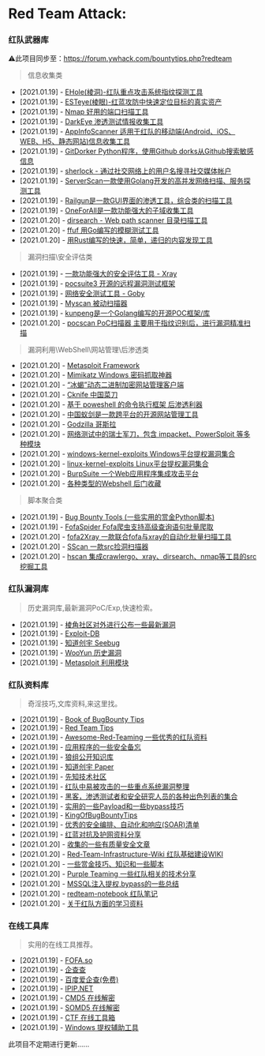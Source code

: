 # Red Team Attack:

### **红队武器库**

⚠️此项目同步至：https://forum.ywhack.com/bountytips.php?redteam

> 信息收集类

* [2021.01.19] - [EHole(棱洞)-红队重点攻击系统指纹探测工具](https://github.com/EdgeSecurityTeam/EHole)
* [2021.01.19] - [ESTeye(棱眼)-红蓝攻防中快速定位目标的真实资产](https://github.com/EdgeSecurityTeam/ESTeye)
* [2021.01.19] - [Nmap 好用的端口扫描工具](https://nmap.org/)
* [2021.01.19] - [DarkEye 渗透测试情报收集工具](https://github.com/zsdevX/DarkEye)
* [2021.01.19] - [AppInfoScanner 适用于红队的移动端(Android、iOS、WEB、H5、静态网站)信息收集工具](https://github.com/kelvinBen/AppInfoScanner)
* [2021.01.19] - [GitDorker Python程序，使用Github dorks从Github搜索敏感信息](https://github.com/obheda12/GitDorker)
* [2021.01.19] - [sherlock - 通过社交网络上的用户名搜寻社交媒体帐户](https://github.com/sherlock-project/sherlock)
* [2021.01.19] - [ServerScan一款使用Golang开发的高并发网络扫描、服务探测工具](https://github.com/Adminisme/ServerScan)
* [2021.01.19] - [Railgun是一款GUI界面的渗透工具，综合类的扫描工具](https://github.com/lz520520/railgun)
* [2021.01.19] - [OneForAll是一款功能强大的子域收集工具](https://github.com/shmilylty/OneForAll)
* [2021.01.20] - [dirsearch - Web path scanner 目录扫描工具](https://github.com/maurosoria/dirsearch)
* [2021.01.20] - [ffuf 用Go编写的模糊测试工具](https://github.com/ffuf/ffuf)
* [2021.01.20] - [用Rust编写的快速，简单，递归的内容发现工具](https://github.com/epi052/feroxbuster)

> 漏洞扫描\安全评估类

* [2021.01.19] - [一款功能强大的安全评估工具 - Xray](https://github.com/chaitin/xray)
* [2021.01.19] - [pocsuite3 开源的远程漏洞测试框架](https://github.com/knownsec/pocsuite3)
* [2021.01.19] - [网络安全测试工具 - Goby](https://github.com/gobysec/Goby)
* [2021.01.19] - [Myscan 被动扫描器](https://github.com/amcai/myscan)
* [2021.01.19] - [kunpeng是一个Golang编写的开源POC框架/库](https://github.com/opensec-cn/kunpeng)
* [2021.01.20] - [pocscan PoC扫描器 主要用于指纹识别后，进行漏洞精准扫描](https://github.com/DSO-Lab/pocscan)

> 漏洞利用\WebShell\网站管理\后渗透类

* [2021.01.20] - [Metasploit Framework](https://github.com/rapid7/metasploit-framework)
* [2021.01.20] - [Mimikatz Windows 密码抓取神器](https://github.com/gentilkiwi/mimikatz)
* [2021.01.20] - [“冰蝎”动态二进制加密网站管理客户端](https://github.com/rebeyond/Behinder)
* [2021.01.20] - [Cknife 中国菜刀](https://github.com/Chora10/Cknife)
* [2021.01.20] - [基于 poweshell 的命令执行框架 后渗透利器](https://github.com/EmpireProject/Empire)
* [2021.01.20] - [中国蚁剑是一款跨平台的开源网站管理工具](https://github.com/2Quico/antSword)
* [2021.01.20] - [Godzilla 哥斯拉](https://github.com/BeichenDream/Godzilla)
* [2021.01.20] - [网络测试中的瑞士军刀，包含 impacket、PowerSploit 等多种模块](https://github.com/byt3bl33d3r/CrackMapExec)
* [2021.01.20] - [windows-kernel-exploits Windows平台提权漏洞集合](https://github.com/SecWiki/windows-kernel-exploits)
* [2021.01.20] - [linux-kernel-exploits Linux平台提权漏洞集合](https://github.com/SecWiki/linux-kernel-exploits)
* [2021.01.20] - [BurpSuite 一个Web应用程序集成攻击平台](https://down.52pojie.cn/?query=burpsuite)
* [2021.01.20] - [各种类型的Webshel​​l 后门收藏](https://github.com/xl7dev/WebShell)

> 脚本聚合类

* [2021.01.19] - [Bug Bounty Tools (一些实用的赏金Python脚本)](https://github.com/m4ll0k/Bug-Bounty-Toolz)
* [2021.01.19] - [FofaSpider Fofa爬虫支持高级查询语句批量爬取](https://github.com/KpLi0rn/FofaSpider)
* [2021.01.20] - [fofa2Xray 一款联合fofa与xray的自动化批量扫描工具](https://github.com/piaolin/fofa2Xray)
* [2021.01.20] - [SScan 一款src捡洞扫描器](https://github.com/yhy0/SScan)
* [2021.01.20] - [hscan 集成crawlergo、xray、dirsearch、nmap等工具的src挖掘工具](https://github.com/zongdeiqianxing/hscan)

### **红队漏洞库**

> 历史漏洞库,最新漏洞PoC/Exp,快速检索。

* [2021.01.19] - [棱角社区对外进行公布一些最新漏洞](https://github.com/EdgeSecurityTeam/Vulnerability)
* [2021.01.19] - [Exploit-DB](https://www.exploit-db.com/)
* [2021.01.19] - [知道创宇 Seebug](https://www.seebug.org/)
* [2021.01.19] - [WooYun 历史漏洞](http://wy.zone.ci)
* [2021.01.19] - [Metasploit 利用模块](https://www.rapid7.com/db/)


### **红队资料库**

> 奇淫技巧,文库资料,来这里找。

* [2021.01.19] - [Book of BugBounty Tips](https://gowsundar.gitbook.io/book-of-bugbounty-tips/)
* [2021.01.19] - [Red Team Tips](https://vincentyiu.com/red-team-tips/)
* [2021.01.19] - [Awesome-Red-Teaming 一些优秀的红队资料](https://github.com/yeyintminthuhtut/Awesome-Red-Teaming)
* [2021.01.19] - [应用程序的一些安全备忘](https://0xn3va.gitbook.io/cheat-sheets/)
* [2021.01.19] - [狼组公开知识库](https://wiki.wgpsec.org/knowledge/)
* [2021.01.19] - [知道创宇 Paper](https://paper.seebug.org/)
* [2021.01.19] - [先知技术社区](https://xz.aliyun.com/)
* [2021.01.19] - [红队中易被攻击的一些重点系统漏洞整理](https://github.com/r0eXpeR/redteam_vul)
* [2021.01.19] - [黑客，渗透测试者和安全研究人员的各种出色列表的集合](https://github.com/Hack-with-Github/Awesome-Hacking)
* [2021.01.19] - [实用的一些Payload和一些bypass技巧](https://github.com/swisskyrepo/PayloadsAllTheThings)
* [2021.01.19] - [KingOfBugBountyTips](https://github.com/KingOfBugbounty/KingOfBugBountyTips)
* [2021.01.19] - [优秀的安全编排、自动化和响应(SOAR)清单](https://github.com/correlatedsecurity/Awesome-SOAR)
* [2021.01.19] - [红蓝对抗及护网资料分享](http://hackdig.com/10/hack-181850.htm)
* [2021.01.20] - [收集的一些有质量安全文章](https://github.com/tom0li/collection-document)
* [2021.01.20] - [Red-Team-Infrastructure-Wiki 红队基础建设WIKI](https://github.com/bluscreenofjeff/Red-Team-Infrastructure-Wiki)
* [2021.01.20] - [一些赏金技巧、知识和一些脚本](https://six2dez.gitbook.io/pentest-book/)
* [2021.01.20] - [Purple Teaming 一些红队相关的技术分享](https://www.reddit.com/r/purpleteamsec/)
* [2021.01.20] - [MSSQL注入提权,bypass的一些总结](https://github.com/aleenzz/MSSQL_SQL_BYPASS_WIKI)
* [2021.01.20] - [redteam-notebook 红队笔记](https://github.com/foobarto/redteam-notebook)
* [2021.01.20] - [关于红队方面的学习资料](https://github.com/zhaoweiho/redteam-tips)


### **在线工具库**

> 实用的在线工具推荐。

* [2021.01.19] - [FOFA.so](https://fofa.so/)
* [2021.01.19] - [企查查](https://www.qcc.com/)
* [2021.01.19] - [百度爱企查(免费)](https://aiqicha.baidu.com/)
* [2021.01.19] - [IPIP.NET](https://www.ipip.net/)
* [2021.01.19] - [CMD5 在线解密](https://www.cmd5.com/)
* [2021.01.19] - [SOMD5 在线解密](https://www.somd5.com/)
* [2021.01.19] - [CTF 在线工具箱](http://ctf.ssleye.com/)
* [2021.01.19] - [Windows 提权辅助工具](https://i.hacking8.com/tiquan/)

此项目不定期进行更新......

